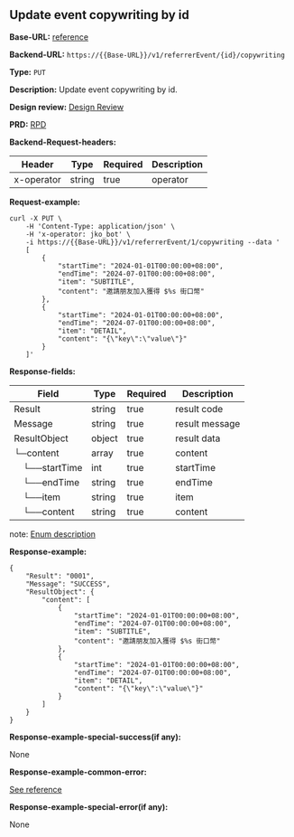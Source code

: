#
## Update event copywriting by id

**Base-URL:** [reference](https://jkopay.atlassian.net/wiki/spaces/RD4/pages/29393109/jkopay-app-svc+base-url)

**Backend-URL:** `https://{{Base-URL}}/v1/referrerEvent/{id}/copywriting`

**Type:** `PUT`

**Description:** Update event copywriting by id.

**Design review:** [Design Review](https://jkopay.atlassian.net/wiki/spaces/RD4/pages/33424007/referral+code+Design+Review)

**PRD:** [RPD](https://jkopay.atlassian.net/wiki/spaces/PM/pages/29687846)

**Backend-Request-headers:**

| Header     | Type   | Required | Description |
|------------|--------|----------|-------------|
| x-operator | string | true     | operator    |

**Request-example:**
```
curl -X PUT \
    -H 'Content-Type: application/json' \
    -H 'x-operator: jko_bot' \
    -i https://{{Base-URL}}/v1/referrerEvent/1/copywriting --data '
    [
        {
            "startTime": "2024-01-01T00:00:00+08:00",
            "endTime": "2024-07-01T00:00:00+08:00",
            "item": "SUBTITLE",
            "content": "邀請朋友加入獲得 $%s 街口幣"
        },
        {
            "startTime": "2024-01-01T00:00:00+08:00",
            "endTime": "2024-07-01T00:00:00+08:00",
            "item": "DETAIL",
            "content": "{\"key\":\"value\"}"
        }
    ]'
```

**Response-fields:**

| Field              | Type   | Required | Description    |
|--------------------|--------|----------|----------------|
| Result             | string | true     | result code    |
| Message            | string | true     | result message |
| ResultObject       | object | true     | result data    |
| └─content          | array  | true     | content        |
| &emsp;└──startTime | int    | true     | startTime      |
| &emsp;└──endTime   | string | true     | endTime        |
| &emsp;└──item      | string | true     | item           |
| &emsp;└──content   | string | true     | content        |

note: [Enum description](https://enum_place)

**Response-example:**
```
{
    "Result": "0001",
    "Message": "SUCCESS",
    "ResultObject": {
        "content": [
            {
                "startTime": "2024-01-01T00:00:00+08:00",
                "endTime": "2024-07-01T00:00:00+08:00",
                "item": "SUBTITLE",
                "content": "邀請朋友加入獲得 $%s 街口幣"
            },
            {
                "startTime": "2024-01-01T00:00:00+08:00",
                "endTime": "2024-07-01T00:00:00+08:00",
                "item": "DETAIL",
                "content": "{\"key\":\"value\"}"
            }
        ]
    }
}
```

**Response-example-special-success(if any):**

None

**Response-example-common-error:**

[See reference](https://jkopay.atlassian.net/wiki/spaces/RD4/pages/29852060/jkopay-app-svc+result+code)

**Response-example-special-error(if any):**

None